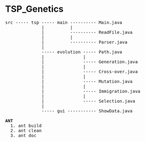# TSP_Genetics

<pre>
src ----- tsp ----- main ---------- Main.java
              |          |     
              |          ---------- ReadFile.java
              |          |
              |          ---------- Parser.java
              |
              ----- evolution ----- Path.java
              |               |
              |               ----- Generation.java
              |               |
              |               ----- Cross-over.java
              |               |
              |               ----- Mutation.java
              |               |
              |               ----- Immigration.java
              |               |
              |               ----- Selection.java
              |
              ----- gui ----------- ShowData.java
              
<b>ANT</b>
  1. ant build
  2. ant clean
  3. ant doc

</pre>
